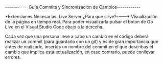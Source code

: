 ------------Guía Commits y Sincronización de Cambios------------


 *Extensiones Necesarias: Live Server 
 ¿Para que sirve?----> Visualización de la página en tiempo real. Para poder visualizarla pulsar el boton de Go Live en el Visual Studio Code  abajo a la derecha.


Cada vez que una persona lleve a cabo un cambio en el código deberá realizar un commit (para guardarlo con un git) y es de gran importancia que antes de realizarlo, insertes un nombre del commit en el que describas el cambio que implica esta actualización, en caso contrario, puede conllevar errores.
